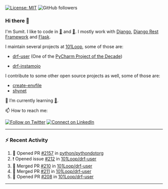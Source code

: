 [![License: MIT](https://img.shields.io/badge/License-MIT-yellow.svg)](https://opensource.org/licenses/MIT)
![GitHub followers](https://img.shields.io/github/followers/sumit4613?style=social)

### Hi there 👋

I'm Sumit. I like to code in [:snake:](https://python.org/) and [:rabbit:](https://golang.org). I mostly work with [Django](https://djangoproject.com), [Django Rest Framework](https://www.django-rest-framework.org/) and [Flask](https://flask.palletsprojects.com).

I maintain several projects at [101Loop](https://github.com/101loop/), some of those are:

- [drf-user](https://github.com/101loop/drf-user) (One of the [PyCharm Project of the Decade](https://www.jetbrains.com/lp/pycharm-10-years/))

- [drf-instamojo ](https://github.com/101loop/drf-instamojo)

I contribute to some other open source projects as well, some of those are:

- [create-envfile](https://github.com/SpicyPizza/create-envfile)
- [shynet](https://github.com/milesmcc/shynet)


🔭 I’m currently learning [:rabbit:](https://golang.org).

📫 How to reach me:

[![Follow on Twitter](https://img.shields.io/badge/--twitter?label=Twitter&logo=Twitter&style=social)](https://twitter.com/sumitsingh4613) [![Connect on LinkedIn](https://img.shields.io/badge/--linkedin?label=LinkedIn&logo=LinkedIn&style=social)](https://www.linkedin.com/in/sumit4613)


---

### :zap: Recent Activity

<!--START_SECTION:activity-->
1. 💪 Opened PR [#2157](https://github.com/python/pythondotorg/pull/2157) in [python/pythondotorg](https://github.com/python/pythondotorg)
2. ❗️ Opened issue [#212](https://github.com/101Loop/drf-user/issues/212) in [101Loop/drf-user](https://github.com/101Loop/drf-user)
3. 🎉 Merged PR [#210](https://github.com/101Loop/drf-user/pull/210) in [101Loop/drf-user](https://github.com/101Loop/drf-user)
4. 🎉 Merged PR [#211](https://github.com/101Loop/drf-user/pull/211) in [101Loop/drf-user](https://github.com/101Loop/drf-user)
5. 💪 Opened PR [#208](https://github.com/101Loop/drf-user/pull/208) in [101Loop/drf-user](https://github.com/101Loop/drf-user)
<!--END_SECTION:activity-->

---
